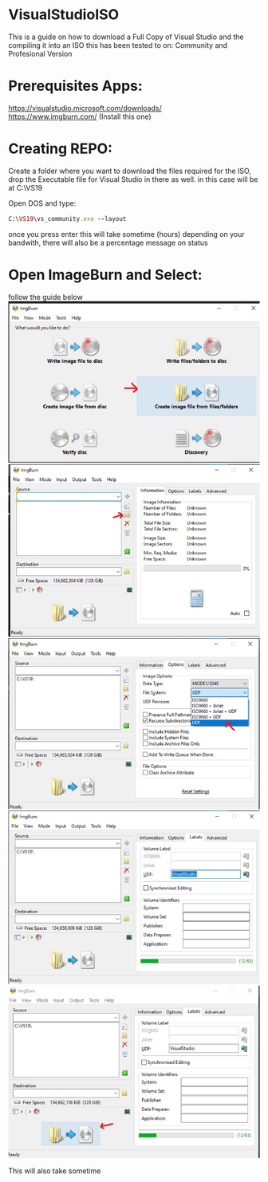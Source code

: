 # VisualStudioISO
This is a guide on how to download a Full Copy of Visual Studio and the compiling it into an ISO
this has been tested to on: Community and Profesional Version


# Prerequisites Apps:
https://visualstudio.microsoft.com/downloads/<br/>
https://www.imgburn.com/   (Install this one)

# Creating REPO:
Create a folder where you want to download the files required for the ISO, drop the Executable file for Visual Studio in there as well.
in this case will be at C:\VS19

Open DOS and type:
```` Ruby
C:\VS19\vs_community.exe --layout
````
once you press enter this will take sometime (hours) depending on your bandwith, there will also be a percentage message on status

# Open ImageBurn and Select: <br/>
follow the guide below
<img src="https://github.com/ivanjrt/VisualStudioISO/blob/main/imgburn1.jpg" alt="add role">
<img src="https://github.com/ivanjrt/VisualStudioISO/blob/main/imgburn2.jpg" alt="add role">
<img src="https://github.com/ivanjrt/VisualStudioISO/blob/main/imgburn3.jpg" alt="add role">
<img src="https://github.com/ivanjrt/VisualStudioISO/blob/main/imgburn4.jpg" alt="add role">
<img src="https://github.com/ivanjrt/VisualStudioISO/blob/main/imgburn5.jpg" alt="add role">

This will also take sometime


